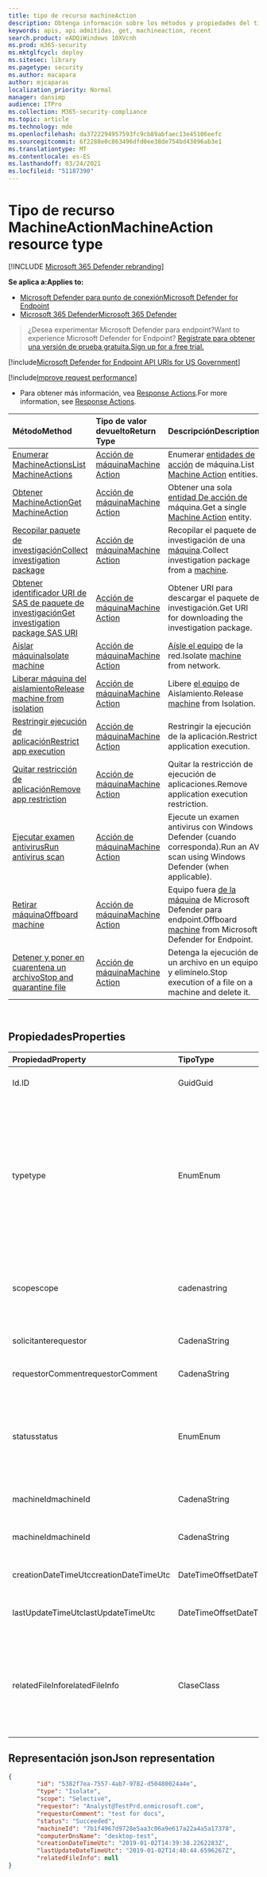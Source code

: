 ```yaml
---
title: tipo de recurso machineAction
description: Obtenga información sobre los métodos y propiedades del tipo de recurso MachineAction en Microsoft Defender para endpoint.
keywords: apis, api admitidas, get, machineaction, recent
search.product: eADQiWindows 10XVcnh
ms.prod: m365-security
ms.mktglfcycl: deploy
ms.sitesec: library
ms.pagetype: security
ms.author: macapara
author: mjcaparas
localization_priority: Normal
manager: dansimp
audience: ITPro
ms.collection: M365-security-compliance
ms.topic: article
ms.technology: mde
ms.openlocfilehash: da3722294957593fc9cb89abfaec13e45106eefc
ms.sourcegitcommit: 6f2288e0c863496dfd0ee38de754bd43096ab3e1
ms.translationtype: MT
ms.contentlocale: es-ES
ms.lasthandoff: 03/24/2021
ms.locfileid: "51187390"
---
```

# <a name="machineaction-resource-type"></a><span data-ttu-id="19d87-104">Tipo de recurso MachineAction</span><span class="sxs-lookup"><span data-stu-id="19d87-104">MachineAction resource type</span></span>

[!INCLUDE [Microsoft 365 Defender rebranding](../../includes/microsoft-defender.md)]

<span data-ttu-id="19d87-105">**Se aplica a:**</span><span class="sxs-lookup"><span data-stu-id="19d87-105">**Applies to:**</span></span>
- [<span data-ttu-id="19d87-106">Microsoft Defender para punto de conexión</span><span class="sxs-lookup"><span data-stu-id="19d87-106">Microsoft Defender for Endpoint</span></span>](https://go.microsoft.com/fwlink/p/?linkid=2154037)
- [<span data-ttu-id="19d87-107">Microsoft 365 Defender</span><span class="sxs-lookup"><span data-stu-id="19d87-107">Microsoft 365 Defender</span></span>](https://go.microsoft.com/fwlink/?linkid=2118804)

> <span data-ttu-id="19d87-108">¿Desea experimentar Microsoft Defender para endpoint?</span><span class="sxs-lookup"><span data-stu-id="19d87-108">Want to experience Microsoft Defender for Endpoint?</span></span> [<span data-ttu-id="19d87-109">Regístrate para obtener una versión de prueba gratuita.</span><span class="sxs-lookup"><span data-stu-id="19d87-109">Sign up for a free trial.</span></span>](https://www.microsoft.com/microsoft-365/windows/microsoft-defender-atp?ocid=docs-wdatp-exposedapis-abovefoldlink) 


[!include[Microsoft Defender for Endpoint API URIs for US Government](../../includes/microsoft-defender-api-usgov.md)]

[!include[Improve request performance](../../includes/improve-request-performance.md)]


- <span data-ttu-id="19d87-110">Para obtener más información, vea [Response Actions](respond-machine-alerts.md).</span><span class="sxs-lookup"><span data-stu-id="19d87-110">For more information, see [Response Actions](respond-machine-alerts.md).</span></span> 

| <span data-ttu-id="19d87-111">Método</span><span class="sxs-lookup"><span data-stu-id="19d87-111">Method</span></span>                                                            | <span data-ttu-id="19d87-112">Tipo de valor devuelto</span><span class="sxs-lookup"><span data-stu-id="19d87-112">Return Type</span></span>                        | <span data-ttu-id="19d87-113">Descripción</span><span class="sxs-lookup"><span data-stu-id="19d87-113">Description</span></span>                                                 |
|:------------------------------------------------------------------|:-----------------------------------|:------------------------------------------------------------|
| [<span data-ttu-id="19d87-114">Enumerar MachineActions</span><span class="sxs-lookup"><span data-stu-id="19d87-114">List MachineActions</span></span>](get-machineactions-collection.md)           | [<span data-ttu-id="19d87-115">Acción de máquina</span><span class="sxs-lookup"><span data-stu-id="19d87-115">Machine Action</span></span>](machineaction.md) | <span data-ttu-id="19d87-116">Enumerar [entidades de acción](machineaction.md) de máquina.</span><span class="sxs-lookup"><span data-stu-id="19d87-116">List [Machine Action](machineaction.md) entities.</span></span>           |
| [<span data-ttu-id="19d87-117">Obtener MachineAction</span><span class="sxs-lookup"><span data-stu-id="19d87-117">Get MachineAction</span></span>](get-machineaction-object.md)                  | [<span data-ttu-id="19d87-118">Acción de máquina</span><span class="sxs-lookup"><span data-stu-id="19d87-118">Machine Action</span></span>](machineaction.md) | <span data-ttu-id="19d87-119">Obtener una sola [entidad De acción de](machineaction.md) máquina.</span><span class="sxs-lookup"><span data-stu-id="19d87-119">Get a single [Machine Action](machineaction.md) entity.</span></span>     |
| [<span data-ttu-id="19d87-120">Recopilar paquete de investigación</span><span class="sxs-lookup"><span data-stu-id="19d87-120">Collect investigation package</span></span>](collect-investigation-package.md) | [<span data-ttu-id="19d87-121">Acción de máquina</span><span class="sxs-lookup"><span data-stu-id="19d87-121">Machine Action</span></span>](machineaction.md) | <span data-ttu-id="19d87-122">Recopilar el paquete de investigación de una [máquina](machine.md).</span><span class="sxs-lookup"><span data-stu-id="19d87-122">Collect investigation package from a [machine](machine.md).</span></span> |
| [<span data-ttu-id="19d87-123">Obtener identificador URI de SAS de paquete de investigación</span><span class="sxs-lookup"><span data-stu-id="19d87-123">Get investigation package SAS URI</span></span>](get-package-sas-uri.md)       | [<span data-ttu-id="19d87-124">Acción de máquina</span><span class="sxs-lookup"><span data-stu-id="19d87-124">Machine Action</span></span>](machineaction.md) | <span data-ttu-id="19d87-125">Obtener URI para descargar el paquete de investigación.</span><span class="sxs-lookup"><span data-stu-id="19d87-125">Get URI for downloading the investigation package.</span></span>          |
| [<span data-ttu-id="19d87-126">Aislar máquina</span><span class="sxs-lookup"><span data-stu-id="19d87-126">Isolate machine</span></span>](isolate-machine.md)                             | [<span data-ttu-id="19d87-127">Acción de máquina</span><span class="sxs-lookup"><span data-stu-id="19d87-127">Machine Action</span></span>](machineaction.md) | <span data-ttu-id="19d87-128">[Aísle el equipo](machine.md) de la red.</span><span class="sxs-lookup"><span data-stu-id="19d87-128">Isolate [machine](machine.md) from network.</span></span>                 |
| [<span data-ttu-id="19d87-129">Liberar máquina del aislamiento</span><span class="sxs-lookup"><span data-stu-id="19d87-129">Release machine from isolation</span></span>](unisolate-machine.md)            | [<span data-ttu-id="19d87-130">Acción de máquina</span><span class="sxs-lookup"><span data-stu-id="19d87-130">Machine Action</span></span>](machineaction.md) | <span data-ttu-id="19d87-131">Libere [el equipo](machine.md) de Aislamiento.</span><span class="sxs-lookup"><span data-stu-id="19d87-131">Release [machine](machine.md) from Isolation.</span></span>               |
| [<span data-ttu-id="19d87-132">Restringir ejecución de aplicación</span><span class="sxs-lookup"><span data-stu-id="19d87-132">Restrict app execution</span></span>](restrict-code-execution.md)              | [<span data-ttu-id="19d87-133">Acción de máquina</span><span class="sxs-lookup"><span data-stu-id="19d87-133">Machine Action</span></span>](machineaction.md) | <span data-ttu-id="19d87-134">Restringir la ejecución de la aplicación.</span><span class="sxs-lookup"><span data-stu-id="19d87-134">Restrict application execution.</span></span>                             |
| [<span data-ttu-id="19d87-135">Quitar restricción de aplicación</span><span class="sxs-lookup"><span data-stu-id="19d87-135">Remove app restriction</span></span>](unrestrict-code-execution.md)            | [<span data-ttu-id="19d87-136">Acción de máquina</span><span class="sxs-lookup"><span data-stu-id="19d87-136">Machine Action</span></span>](machineaction.md) | <span data-ttu-id="19d87-137">Quitar la restricción de ejecución de aplicaciones.</span><span class="sxs-lookup"><span data-stu-id="19d87-137">Remove application execution restriction.</span></span>                   |
| [<span data-ttu-id="19d87-138">Ejecutar examen antivirus</span><span class="sxs-lookup"><span data-stu-id="19d87-138">Run antivirus scan</span></span>](run-av-scan.md)                              | [<span data-ttu-id="19d87-139">Acción de máquina</span><span class="sxs-lookup"><span data-stu-id="19d87-139">Machine Action</span></span>](machineaction.md) | <span data-ttu-id="19d87-140">Ejecute un examen antivirus con Windows Defender (cuando corresponda).</span><span class="sxs-lookup"><span data-stu-id="19d87-140">Run an AV scan using Windows Defender (when applicable).</span></span>    |
| [<span data-ttu-id="19d87-141">Retirar máquina</span><span class="sxs-lookup"><span data-stu-id="19d87-141">Offboard machine</span></span>](offboard-machine-api.md)                       | [<span data-ttu-id="19d87-142">Acción de máquina</span><span class="sxs-lookup"><span data-stu-id="19d87-142">Machine Action</span></span>](machineaction.md) | <span data-ttu-id="19d87-143">Equipo fuera [de la máquina](machine.md) de Microsoft Defender para endpoint.</span><span class="sxs-lookup"><span data-stu-id="19d87-143">Offboard [machine](machine.md) from Microsoft Defender for Endpoint.</span></span> |
| [<span data-ttu-id="19d87-144">Detener y poner en cuarentena un archivo</span><span class="sxs-lookup"><span data-stu-id="19d87-144">Stop and quarantine file</span></span>](stop-and-quarantine-file.md)           | [<span data-ttu-id="19d87-145">Acción de máquina</span><span class="sxs-lookup"><span data-stu-id="19d87-145">Machine Action</span></span>](machineaction.md) | <span data-ttu-id="19d87-146">Detenga la ejecución de un archivo en un equipo y elimínelo.</span><span class="sxs-lookup"><span data-stu-id="19d87-146">Stop execution of a file on a machine and delete it.</span></span>        |

<br>

## <a name="properties"></a><span data-ttu-id="19d87-147">Propiedades</span><span class="sxs-lookup"><span data-stu-id="19d87-147">Properties</span></span>

| <span data-ttu-id="19d87-148">Propiedad</span><span class="sxs-lookup"><span data-stu-id="19d87-148">Property</span></span>            | <span data-ttu-id="19d87-149">Tipo</span><span class="sxs-lookup"><span data-stu-id="19d87-149">Type</span></span>           | <span data-ttu-id="19d87-150">Descripción</span><span class="sxs-lookup"><span data-stu-id="19d87-150">Description</span></span>                                                                                                                                                                                                    |
|:--------------------|:---------------|:---------------------------------------------------------------------------------------------------------------------------------------------------------------------------------------------------------------|
| <span data-ttu-id="19d87-151">Id.</span><span class="sxs-lookup"><span data-stu-id="19d87-151">ID</span></span>                  | <span data-ttu-id="19d87-152">Guid</span><span class="sxs-lookup"><span data-stu-id="19d87-152">Guid</span></span>           | <span data-ttu-id="19d87-153">Identidad de la [entidad Acción de](machineaction.md) máquina.</span><span class="sxs-lookup"><span data-stu-id="19d87-153">Identity of the [Machine Action](machineaction.md) entity.</span></span>                                                                                                                                                     |
| <span data-ttu-id="19d87-154">type</span><span class="sxs-lookup"><span data-stu-id="19d87-154">type</span></span>                | <span data-ttu-id="19d87-155">Enum</span><span class="sxs-lookup"><span data-stu-id="19d87-155">Enum</span></span>           | <span data-ttu-id="19d87-156">Tipo de la acción.</span><span class="sxs-lookup"><span data-stu-id="19d87-156">Type of the action.</span></span> <span data-ttu-id="19d87-157">Los valores posibles son: "RunAntiVirusScan", "Offboard", "CollectInvestigationPackage", "Isolate", "Unisolate", "StopAndQuarantineFile", "RestrictCodeExecution" y "UnrestrictCodeExecution"</span><span class="sxs-lookup"><span data-stu-id="19d87-157">Possible values are: "RunAntiVirusScan", "Offboard", "CollectInvestigationPackage", "Isolate", "Unisolate", "StopAndQuarantineFile", "RestrictCodeExecution" and "UnrestrictCodeExecution"</span></span> |
| <span data-ttu-id="19d87-158">scope</span><span class="sxs-lookup"><span data-stu-id="19d87-158">scope</span></span>               | <span data-ttu-id="19d87-159">cadena</span><span class="sxs-lookup"><span data-stu-id="19d87-159">string</span></span>         | <span data-ttu-id="19d87-160">Ámbito de la acción.</span><span class="sxs-lookup"><span data-stu-id="19d87-160">Scope of the action.</span></span> <span data-ttu-id="19d87-161">"Completo" o "Selectivo" para aislamiento, "Rápido" o "Completo" para el examen antivirus.</span><span class="sxs-lookup"><span data-stu-id="19d87-161">"Full" or "Selective" for Isolation, "Quick" or "Full" for Anti-Virus scan.</span></span>                                                                                                   |
| <span data-ttu-id="19d87-162">solicitante</span><span class="sxs-lookup"><span data-stu-id="19d87-162">requestor</span></span>           | <span data-ttu-id="19d87-163">Cadena</span><span class="sxs-lookup"><span data-stu-id="19d87-163">String</span></span>         | <span data-ttu-id="19d87-164">Identidad de la persona que ejecutó la acción.</span><span class="sxs-lookup"><span data-stu-id="19d87-164">Identity of the person that executed the action.</span></span>                                                                                                                                                               |
| <span data-ttu-id="19d87-165">requestorComment</span><span class="sxs-lookup"><span data-stu-id="19d87-165">requestorComment</span></span>    | <span data-ttu-id="19d87-166">Cadena</span><span class="sxs-lookup"><span data-stu-id="19d87-166">String</span></span>         | <span data-ttu-id="19d87-167">Comentario que se escribió al emitir la acción.</span><span class="sxs-lookup"><span data-stu-id="19d87-167">Comment that was written when issuing the action.</span></span>                                                                                                                                                              |
| <span data-ttu-id="19d87-168">status</span><span class="sxs-lookup"><span data-stu-id="19d87-168">status</span></span>              | <span data-ttu-id="19d87-169">Enum</span><span class="sxs-lookup"><span data-stu-id="19d87-169">Enum</span></span>           | <span data-ttu-id="19d87-170">Estado actual del comando.</span><span class="sxs-lookup"><span data-stu-id="19d87-170">Current status of the command.</span></span> <span data-ttu-id="19d87-171">Los valores posibles son: "Pending", "InProgress", "Succeeded", "Failed", "TimeOut" y "Canceled".</span><span class="sxs-lookup"><span data-stu-id="19d87-171">Possible values are: "Pending", "InProgress", "Succeeded", "Failed", "TimeOut" and "Canceled".</span></span>                                                                                 |
| <span data-ttu-id="19d87-172">machineId</span><span class="sxs-lookup"><span data-stu-id="19d87-172">machineId</span></span>           | <span data-ttu-id="19d87-173">Cadena</span><span class="sxs-lookup"><span data-stu-id="19d87-173">String</span></span>         | <span data-ttu-id="19d87-174">Id. de [la máquina](machine.md) en la que se ejecutó la acción.</span><span class="sxs-lookup"><span data-stu-id="19d87-174">ID of the [machine](machine.md) on which the action was executed.</span></span>                                                                                                                                              |
| <span data-ttu-id="19d87-175">machineId</span><span class="sxs-lookup"><span data-stu-id="19d87-175">machineId</span></span>           | <span data-ttu-id="19d87-176">Cadena</span><span class="sxs-lookup"><span data-stu-id="19d87-176">String</span></span>         | <span data-ttu-id="19d87-177">Nombre de la [máquina](machine.md) en la que se ejecutó la acción.</span><span class="sxs-lookup"><span data-stu-id="19d87-177">Name of the [machine](machine.md) on which the action was executed.</span></span>                                                                                                                                            |
| <span data-ttu-id="19d87-178">creationDateTimeUtc</span><span class="sxs-lookup"><span data-stu-id="19d87-178">creationDateTimeUtc</span></span> | <span data-ttu-id="19d87-179">DateTimeOffset</span><span class="sxs-lookup"><span data-stu-id="19d87-179">DateTimeOffset</span></span> | <span data-ttu-id="19d87-180">Fecha y hora en que se creó la acción.</span><span class="sxs-lookup"><span data-stu-id="19d87-180">The date and time when the action was created.</span></span>                                                                                                                                                                 |
| <span data-ttu-id="19d87-181">lastUpdateTimeUtc</span><span class="sxs-lookup"><span data-stu-id="19d87-181">lastUpdateTimeUtc</span></span>   | <span data-ttu-id="19d87-182">DateTimeOffset</span><span class="sxs-lookup"><span data-stu-id="19d87-182">DateTimeOffset</span></span> | <span data-ttu-id="19d87-183">La última fecha y hora en que se actualizó el estado de la acción.</span><span class="sxs-lookup"><span data-stu-id="19d87-183">The last date and time when the action status was updated.</span></span>                                                                                                                                                     |
| <span data-ttu-id="19d87-184">relatedFileInfo</span><span class="sxs-lookup"><span data-stu-id="19d87-184">relatedFileInfo</span></span>     | <span data-ttu-id="19d87-185">Clase</span><span class="sxs-lookup"><span data-stu-id="19d87-185">Class</span></span>          | <span data-ttu-id="19d87-186">Contiene dos propiedades.</span><span class="sxs-lookup"><span data-stu-id="19d87-186">Contains two Properties.</span></span> <span data-ttu-id="19d87-187">string ```fileIdentifier``` , ```fileIdentifierType``` Enumerar con los valores posibles: "Sha1", "Sha256" y "Md5".</span><span class="sxs-lookup"><span data-stu-id="19d87-187">string ```fileIdentifier```, Enum ```fileIdentifierType``` with the possible values: "Sha1", "Sha256" and "Md5".</span></span>                                                                         |


## <a name="json-representation"></a><span data-ttu-id="19d87-188">Representación json</span><span class="sxs-lookup"><span data-stu-id="19d87-188">Json representation</span></span>

```json
{
        "id": "5382f7ea-7557-4ab7-9782-d50480024a4e",
        "type": "Isolate",
        "scope": "Selective",
        "requestor": "Analyst@TestPrd.onmicrosoft.com",
        "requestorComment": "test for docs",
        "status": "Succeeded",
        "machineId": "7b1f4967d9728e5aa3c06a9e617a22a4a5a17378",
        "computerDnsName": "desktop-test",
        "creationDateTimeUtc": "2019-01-02T14:39:38.2262283Z",
        "lastUpdateDateTimeUtc": "2019-01-02T14:40:44.6596267Z",
        "relatedFileInfo": null
}
```
